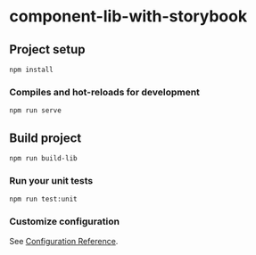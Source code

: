 # component-lib-with-storybook

## Project setup

```
npm install
```

### Compiles and hot-reloads for development

```
npm run serve
```

## Build project

```
npm run build-lib
```

### Run your unit tests

```
npm run test:unit
```

### Customize configuration

See [Configuration Reference](https://cli.vuejs.org/config/).
